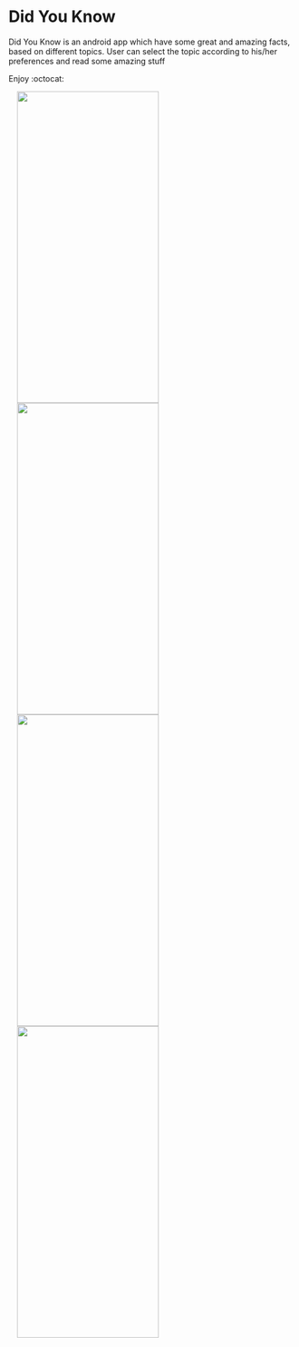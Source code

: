 # Did You Know

Did You Know is an android app which have some great and amazing facts, based on different topics. User can select the topic according to his/her preferences and read some amazing stuff

Enjoy :octocat:

<img src ="https://github.com/shubhkk07/Splash/blob/master/Screenshot_2019-09-15-15-52-17-72_971dee4edf427508b96087cb0ba55cfa.png" width="250" height="550" hspace = "15"/> <img src ="https://github.com/shubhkk07/Splash/blob/master/Screenshot_2019-09-15-15-52-36-17_971dee4edf427508b96087cb0ba55cfa.png" width="250" height="550" hspace = "15"/> <img src ="https://github.com/shubhkk07/Splash/blob/master/Screenshot_2019-09-15-15-52-40-75_971dee4edf427508b96087cb0ba55cfa.png" width="250" height="550" hspace = "15"/> <img src ="https://github.com/shubhkk07/Splash/blob/master/Screenshot_2019-09-15-15-53-06-99_971dee4edf427508b96087cb0ba55cfa.png" width="250" height="550" hspace = "15"/>


